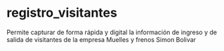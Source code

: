 # registro_visitantes
Permite capturar de forma rápida y digital la información de ingreso y de salida de visitantes de la 
empresa Muelles y frenos Simon Bolivar
